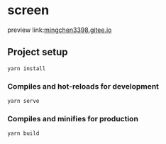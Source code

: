 # screen
preview link:[mingchen3398.gitee.io](https://mingchen3398.gitee.io/tools/screen-vue/index.html)

## Project setup
```
yarn install
```

### Compiles and hot-reloads for development
```
yarn serve
```

### Compiles and minifies for production
```
yarn build
```
